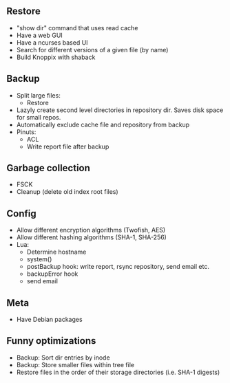 Restore
-----------------------
- "show dir" command that uses read cache
- Have a web GUI
- Have a ncurses based UI
- Search for different versions of a given file (by name)
- Build Knoppix with shaback

Backup
-----------------------
- Split large files:
  - Restore
- Lazyly create second level directories in repository dir. Saves disk space for small repos.
- Automatically exclude cache file and repository from backup
- Pinuts:
  - ACL
  - Write report file after backup

Garbage collection
-----------------------
- FSCK
- Cleanup (delete old index root files)

Config
-----------------------
- Allow different encryption algorithms (Twofish, AES)
- Allow different hashing algorithms (SHA-1, SHA-256)
- Lua:
  - Determine hostname
  - system()
  - postBackup hook: write report, rsync repository, send email etc.
  - backupError hook
  - send email

Meta
-----------------------
- Have Debian packages

Funny optimizations
-----------------------
- Backup: Sort dir entries by inode
- Backup: Store smaller files within tree file
- Restore files in the order of their storage directories (i.e. SHA-1 digests)
